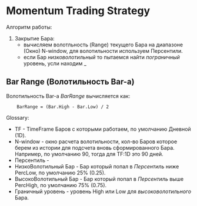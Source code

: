 # Momentum Trading Strategy


Алгоритм работы:

1. Закрытие Бара:
    - вычисляем волотльность (Range) текущего Бара на диапазоне (Окно) N-window, для волотильности используем Персентили.
    - если Бар _низковолотильный_ то пытаемся найти _пограничный_ уровень, усли находим _

## Bar Range (Волотильность Bar-а)

Волотильность Bar-а _BarRange_ вычисляется как:
```
    BarRange = (Bar.High - Bar.Low) / 2
```

Glossary:

- TF - TimeFrame Баров с которыми работаем, по умолчанию Дневной (1D).
- N-window - окно расчета волотильности, кол-во Баров которое берем из истории для подсчета вновь сформированного Бара. Например, по умолчанию 90, тогда для TF:1D это 90 дней.
- Персентиль - 
- НизкоВолотильный Бар - Бар который попал в _Персентиль_ ниже PercLow, по умолчанию 25% (0.25).
- ВысокоВолотильный Бар - Бар который попал в _Персентиль_ выше PercHigh, по умолчанию 75% (0.75).
- Граничный уровень - уровень High или Low для _высоковолотильного_ Бара.
